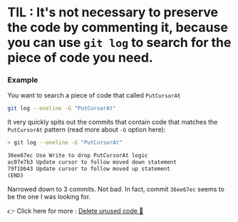 
# TIL : It's not necessary to preserve the code by commenting it, because you can use `git log` to search for the piece of code you need.

### Example

You want to search a piece of code that called `PutCursorAt`

```sh
git log --oneline -G "PutCursorAt"
```

It very quickly spits out the commits that contain code that matches the `PutCursorAt` pattern (read more about `-G` option here):

```sh
> git log --oneline -G "PutCursorAt"

36ee67ec Use Write to drop PutCursorAt logic
ac07e7b3 Update cursor to follow moved down statement
79f1bb43 Update cursor to follow moved up statement
(END)

```
Narrowed down to 3 commits. Not bad. In fact, commit `36ee67ec` seems to be the one I was looking for.

👉 Click here for more : [Delete unused code 📰](https://understandlegacycode.com/blog/delete-unused-code/#how-to-retrieve-deleted-code-from-git-logs)
